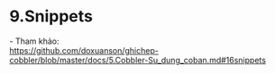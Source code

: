 # 9.Snippets

\- Tham khảo:  
https://github.com/doxuanson/ghichep-cobbler/blob/master/docs/5.Cobbler-Su_dung_coban.md#16snippets


